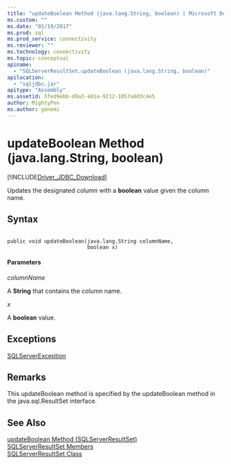 ```yaml
---
title: "updateBoolean Method (java.lang.String, boolean) | Microsoft Docs"
ms.custom: ""
ms.date: "01/19/2017"
ms.prod: sql
ms.prod_service: connectivity
ms.reviewer: ""
ms.technology: connectivity
ms.topic: conceptual
apiname: 
  - "SQLServerResultSet.updateBoolean (java.lang.String, boolean)"
apilocation: 
  - "sqljdbc.jar"
apitype: "Assembly"
ms.assetid: 5fed9ebb-d9a3-4d1a-9212-1057a603c4e5
author: MightyPen
ms.author: genemi
---
```

# updateBoolean Method (java.lang.String, boolean)
[!INCLUDE[Driver_JDBC_Download](../../../includes/driver_jdbc_download.md)]

  Updates the designated column with a **boolean** value given the column name.  
  
## Syntax  
  
```  
  
public void updateBoolean(java.lang.String columnName,  
                          boolean x)  
```  
  
#### Parameters  
 *columnName*  
  
 A **String** that contains the column name.  
  
 *x*  
  
 A **boolean** value.  
  
## Exceptions  
 [SQLServerException](../../../connect/jdbc/reference/sqlserverexception-class.md)  
  
## Remarks  
 This updateBoolean method is specified by the updateBoolean method in the java.sql.ResultSet interface.  
  
## See Also  
 [updateBoolean Method &#40;SQLServerResultSet&#41;](../../../connect/jdbc/reference/updateboolean-method-sqlserverresultset.md)   
 [SQLServerResultSet Members](../../../connect/jdbc/reference/sqlserverresultset-members.md)   
 [SQLServerResultSet Class](../../../connect/jdbc/reference/sqlserverresultset-class.md)  
  
  
